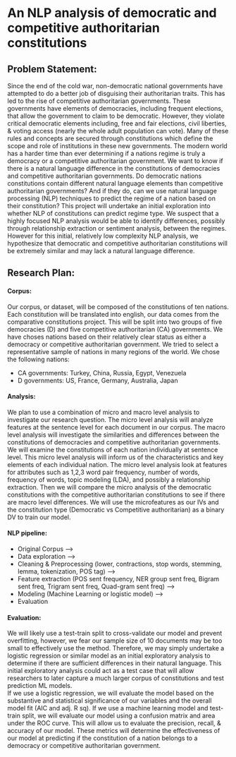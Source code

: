 # An NLP analysis of democratic and competitive authoritarian constitutions

## Problem Statement:
Since the end of the cold war, non-democratic national governments have attempted to do a better job of disguising their authoritarian traits. This has led to the rise of competitive authoritarian governments. These governments have elements of democracies, including frequent elections, that allow the government to claim to be democratic. However, they violate critical democratic elements including, free and fair elections, civil liberties, & voting access (nearly the whole adult population can vote). Many of these rules and concepts are secured through constitutions which define the scope and role of institutions in these new governments. The modern world has a harder time than ever determining if a nations regime is truly a democracy or a competitive authoritarian government. We want to know if there is a natural language difference in the constitutions of democracies and competitive authoritarian governments. Do democratic nations constitutions contain different natural language elements than competitive authoritarian governments? And if they do, can we use natural language processing (NLP) techniques to predict the regime of a nation based on their constitution? This project will undertake an initial exploration into whether NLP of constitutions can predict regime type. We suspect that a highly focused NLP analysis would be able to identify differences, possibly through relationship extraction or sentiment analysis, between the regimes. However for this initial, relatively low complexity NLP analysis, we hypothesize that democratic and competitive authoritarian constitutions will be extremely similar and may lack a natural language difference.

## Research Plan:
#### Corpus:
Our corpus, or dataset, will be composed of the constitutions of ten nations. Each constitution will be translated into english, our data comes from the comparative constitutions project. This will be split into two groups of five democracies (D) and five competitive authoritarian (CA) governments. We have choses nations based on their relatively clear status as either a democracy or competitive authoritarian government. We tried to select a representative sample of nations in many regions of the world. We chose the following nations: 
- CA governments: Turkey, China, Russia, Egypt, Venezuela
-	D governments: US, France, Germany, Australia, Japan

#### Analysis:
We plan to use a combination of micro and macro level analysis to investigate our research question. The micro level analysis will analyze features at the sentence level for each document in our corpus. The macro level analysis will investigate the similarities and differences between the constitutions of democracies and competitive authoritarian governments. 
We will examine the constitutions of each nation individually at sentence level. This micro level analysis will inform us of the characteristics and key elements of each individual nation. The micro level analysis look at features for attributes such as 1,2,3 word pair frequency, number of words, frequency of words, topic modeling (LDA), and possibly a relationship extraction.
Then we will compare the micro analysis of the democratic constitutions with the competitive authoritarian constitutions to see if there are macro level differences. We will use the microfeatures as our IVs and the constitution type (Democratic vs Competitive authoritarian) as a binary DV to train our model. 

#### NLP pipeline:
- Original Corpus --> 
- Data exploration --> 
- Cleaning & Preprocessing (lower, contractions, stop words, stemming, lemma, tokenization, POS tag) -->
- Feature extraction (POS sent frequency, NER group sent freq, Bigram sent freq, Trigram sent freq, Quad-gram sent freq) -->
- Modeling (Machine Learning or logistic model) -->
- Evaluation 

#### Evaluation:
We will likely use a test-train split to cross-validate our model and prevent overfitting, however, we fear our sample size of 10 documents may be too small to effectively use the method. Therefore, we may simply undertake a logistic regression or similar model as an initial exploratory analysis to determine if there are sufficient differences in their natural language. This initial exploratory analysis could act as a test case that will allow researchers to later capture a much larger corpus of constitutions and test prediction ML models.  
If we use a logistic regression, we will evaluate the model based on the substantive and statistical significance of our variables and the overall model fit (AIC and adj. R sq). If we use a machine learning model and test-train split, we will evaluate our model using a confusion matrix and area under the ROC curve. This will allow us to evaluate the precision, recall, & accuracy of our model. These metrics will determine the effectiveness of our model at predicting if the constitution of a nation belongs to a democracy or competitive authoritarian government. 




